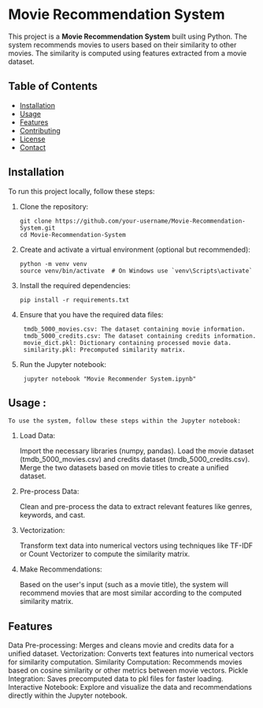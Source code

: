 # Movie Recommendation System

This project is a **Movie Recommendation System** built using Python. The system recommends movies to users based on their similarity to other movies. The similarity is computed using features extracted from a movie dataset.

## Table of Contents
- [Installation](#installation)
- [Usage](#usage)
- [Features](#features)
- [Contributing](#contributing)
- [License](#license)
- [Contact](#contact)

## Installation

To run this project locally, follow these steps:

1. Clone the repository:

       git clone https://github.com/your-username/Movie-Recommendation-System.git
       cd Movie-Recommendation-System
   
3. Create and activate a virtual environment (optional but recommended):
   
       python -m venv venv
       source venv/bin/activate  # On Windows use `venv\Scripts\activate`
   
5. Install the required dependencies:
   
       pip install -r requirements.txt

7. Ensure that you have the required data files:

        tmdb_5000_movies.csv: The dataset containing movie information.
        tmdb_5000_credits.csv: The dataset containing credits information.
        movie_dict.pkl: Dictionary containing processed movie data.
        similarity.pkl: Precomputed similarity matrix.

8. Run the Jupyter notebook:

        jupyter notebook "Movie Recommender System.ipynb"

## Usage :
    To use the system, follow these steps within the Jupyter notebook:

1. Load Data:

      Import the necessary libraries (numpy, pandas).
      Load the movie dataset (tmdb_5000_movies.csv) and credits dataset (tmdb_5000_credits.csv).
      Merge the two datasets based on movie titles to create a unified dataset.

2. Pre-process Data:
   
      Clean and pre-process the data to extract relevant features like genres, keywords, and cast.

3. Vectorization:

      Transform text data into numerical vectors using techniques like TF-IDF or Count Vectorizer to compute the similarity matrix.

4. Make Recommendations:

      Based on the user's input (such as a movie title), the system will recommend movies that are most similar according to the computed similarity matrix.

## Features
  Data Pre-processing: Merges and cleans movie and credits data for a unified dataset.
  Vectorization: Converts text features into numerical vectors for similarity computation.
  Similarity Computation: Recommends movies based on cosine similarity or other metrics between movie vectors.
  Pickle Integration: Saves precomputed data to pkl files for faster loading.
  Interactive Notebook: Explore and visualize the data and recommendations directly within the Jupyter notebook.
